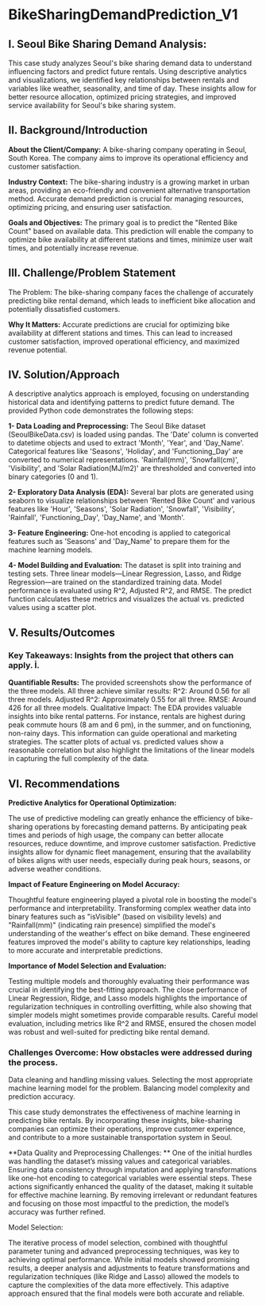 # BikeSharingDemandPrediction_V1

## I. Seoul Bike Sharing Demand Analysis:
This case study analyzes Seoul's bike sharing demand data to understand influencing factors and predict future rentals. Using descriptive analytics and visualizations, we identified key relationships between rentals and variables like weather, seasonality, and time of day. These insights allow for better resource allocation, optimized pricing strategies, and improved service availability for Seoul's bike sharing system.

## II. Background/Introduction
**About the Client/Company:** A bike-sharing company operating in Seoul, South Korea. The company aims to improve its operational efficiency and customer satisfaction.

**Industry Context:** The bike-sharing industry is a growing market in urban areas, providing an eco-friendly and convenient alternative transportation method. Accurate demand prediction is crucial for managing resources, optimizing pricing, and ensuring user satisfaction.

**Goals and Objectives:** The primary goal is to predict the "Rented Bike Count" based on available data. This prediction will enable the company to optimize bike availability at different stations and times, minimize user wait times, and potentially increase revenue.

## III. Challenge/Problem Statement
The Problem: The bike-sharing company faces the challenge of accurately predicting bike rental demand, which leads to inefficient bike allocation and potentially dissatisfied customers.

**Why It Matters:** Accurate predictions are crucial for optimizing bike availability at different stations and times. This can lead to increased customer satisfaction, improved operational efficiency, and maximized revenue potential.

## IV. Solution/Approach
A descriptive analytics approach is employed, focusing on understanding historical data and identifying patterns to predict future demand. The provided Python code demonstrates the following steps:

**1- Data Loading and Preprocessing:** The Seoul Bike dataset (SeoulBikeData.csv) is loaded using pandas. The 'Date' column is converted to datetime objects and used to extract 'Month', 'Year', and 'Day_Name'. Categorical features like 'Seasons', 'Holiday', and 'Functioning_Day' are converted to numerical representations. 'Rainfall(mm)', 'Snowfall(cm)', 'Visibility', and 'Solar Radiation(MJ/m2)' are thresholded and converted into binary categories (0 and 1).

**2- Exploratory Data Analysis (EDA):** Several bar plots are generated using seaborn to visualize relationships between 'Rented Bike Count' and various features like 'Hour', 'Seasons', 'Solar Radiation', 'Snowfall', 'Visibility', 'Rainfall', 'Functioning_Day', 'Day_Name', and 'Month'.

**3- Feature Engineering:** One-hot encoding is applied to categorical features such as 'Seasons' and 'Day_Name' to prepare them for the machine learning models.

**4- Model Building and Evaluation:** The dataset is split into training and testing sets. Three linear models—Linear Regression, Lasso, and Ridge Regression—are trained on the standardized training data. Model performance is evaluated using R^2, Adjusted R^2, and RMSE. The predict function calculates these metrics and visualizes the actual vs. predicted values using a scatter plot.

## V. Results/Outcomes
### **Key Takeaways:** Insights from the project that others can apply. İ.
**Quantifiable Results:** The provided screenshots show the performance of the three models. All three achieve similar results: R^2: Around 0.56 for all three models. Adjusted R^2: Approximately 0.55 for all three. RMSE: Around 426 for all three models. Qualitative Impact: The EDA provides valuable insights into bike rental patterns. For instance, rentals are highest during peak commute hours (8 am and 6 pm), in the summer, and on functioning, non-rainy days. This information can guide operational and marketing strategies. The scatter plots of actual vs. predicted values show a reasonable correlation but also highlight the limitations of the linear models in capturing the full complexity of the data.

## VI. Recommendations
**Predictive Analytics for Operational Optimization:**

The use of predictive modeling can greatly enhance the efficiency of bike-sharing operations by forecasting demand patterns. By anticipating peak times and periods of high usage, the company can better allocate resources, reduce downtime, and improve customer satisfaction. Predictive insights allow for dynamic fleet management, ensuring that the availability of bikes aligns with user needs, especially during peak hours, seasons, or adverse weather conditions.

**Impact of Feature Engineering on Model Accuracy:**

Thoughtful feature engineering played a pivotal role in boosting the model's performance and interpretability. Transforming complex weather data into binary features such as "isVisible" (based on visibility levels) and "Rainfall(mm)" (indicating rain presence) simplified the model's understanding of the weather's effect on bike demand. These engineered features improved the model's ability to capture key relationships, leading to more accurate and interpretable predictions.

**Importance of Model Selection and Evaluation:**

Testing multiple models and thoroughly evaluating their performance was crucial in identifying the best-fitting approach. The close performance of Linear Regression, Ridge, and Lasso models highlights the importance of regularization techniques in controlling overfitting, while also showing that simpler models might sometimes provide comparable results. Careful model evaluation, including metrics like R^2 and RMSE, ensured the chosen model was robust and well-suited for predicting bike rental demand.

### **Challenges Overcome:** How obstacles were addressed during the process.
Data cleaning and handling missing values. Selecting the most appropriate machine learning model for the problem. Balancing model complexity and prediction accuracy.

This case study demonstrates the effectiveness of machine learning in predicting bike rentals. By incorporating these insights, bike-sharing companies can optimize their operations, improve customer experience, and contribute to a more sustainable transportation system in Seoul.

**Data Quality and Preprocessing Challenges:
**
One of the initial hurdles was handling the dataset’s missing values and categorical variables. Ensuring data consistency through imputation and applying transformations like one-hot encoding to categorical variables were essential steps. These actions significantly enhanced the quality of the dataset, making it suitable for effective machine learning. By removing irrelevant or redundant features and focusing on those most impactful to the prediction, the model’s accuracy was further refined.

Model Selection:

The iterative process of model selection, combined with thoughtful parameter tuning and advanced preprocessing techniques, was key to achieving optimal performance. While initial models showed promising results, a deeper analysis and adjustments to feature transformations and regularization techniques (like Ridge and Lasso) allowed the models to capture the complexities of the data more effectively. This adaptive approach ensured that the final models were both accurate and reliable.
